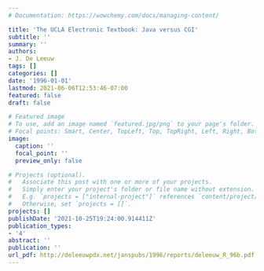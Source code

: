 ```yaml
---
# Documentation: https://wowchemy.com/docs/managing-content/

title: 'The UCLA Electronic Textbook: Java versus CGI'
subtitle: ''
summary: ''
authors:
- J. De Leeuw
tags: []
categories: []
date: '1996-01-01'
lastmod: 2021-06-06T12:53:46-07:00
featured: false
draft: false

# Featured image
# To use, add an image named `featured.jpg/png` to your page's folder.
# Focal points: Smart, Center, TopLeft, Top, TopRight, Left, Right, BottomLeft, Bottom, BottomRight.
image:
  caption: ''
  focal_point: ''
  preview_only: false

# Projects (optional).
#   Associate this post with one or more of your projects.
#   Simply enter your project's folder or file name without extension.
#   E.g. `projects = ["internal-project"]` references `content/project/deep-learning/index.md`.
#   Otherwise, set `projects = []`.
projects: []
publishDate: '2021-10-25T19:24:00.914411Z'
publication_types:
- '4'
abstract: ''
publication: ''
url_pdf: http://deleeuwpdx.net/janspubs/1996/reports/deleeuw_R_96b.pdf
---
```

